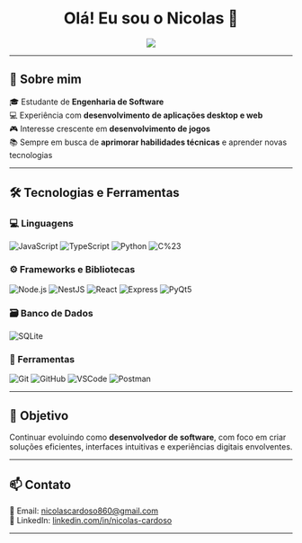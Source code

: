 <h1 align="center">Olá! Eu sou o Nicolas 👋</h1>

<p align="center">
  <a href="https://github.com/NicolasCardoso2">
    <img src="https://readme-typing-svg.herokuapp.com/?lines=Desenvolvedor+de+Software;Apaixonado+por+tecnologia+e+inovação!&center=true&width=500&height=45">
  </a>
</p>

---

## 🚀 Sobre mim

🎓 Estudante de **Engenharia de Software**  
💻 Experiência com **desenvolvimento de aplicações desktop e web**  
🎮 Interesse crescente em **desenvolvimento de jogos**  
📚 Sempre em busca de **aprimorar habilidades técnicas** e aprender novas tecnologias  

---

## 🛠️ Tecnologias e Ferramentas

### 💻 Linguagens
![JavaScript](https://img.shields.io/badge/-JavaScript-F7DF1E?style=for-the-badge&logo=javascript&logoColor=black)
![TypeScript](https://img.shields.io/badge/-TypeScript-3178C6?style=for-the-badge&logo=typescript&logoColor=white)
![Python](https://img.shields.io/badge/-Python-3776AB?style=for-the-badge&logo=python&logoColor=white)
![C%23](https://img.shields.io/badge/-C%23-239120?style=for-the-badge&logo=csharp&logoColor=white)

### ⚙️ Frameworks e Bibliotecas
![Node.js](https://img.shields.io/badge/-Node.js-339933?style=for-the-badge&logo=node.js&logoColor=white)
![NestJS](https://img.shields.io/badge/-NestJS-E0234E?style=for-the-badge&logo=nestjs&logoColor=white)
![React](https://img.shields.io/badge/-React-61DAFB?style=for-the-badge&logo=react&logoColor=black)
![Express](https://img.shields.io/badge/-Express-000000?style=for-the-badge&logo=express&logoColor=white)
![PyQt5](https://img.shields.io/badge/-PyQt5-41CD52?style=for-the-badge&logo=qt&logoColor=white)

### 🗃️ Banco de Dados
![SQLite](https://img.shields.io/badge/-SQLite-003B57?style=for-the-badge&logo=sqlite&logoColor=white)

### 🧰 Ferramentas
![Git](https://img.shields.io/badge/-Git-F05032?style=for-the-badge&logo=git&logoColor=white)
![GitHub](https://img.shields.io/badge/-GitHub-181717?style=for-the-badge&logo=github&logoColor=white)
![VSCode](https://img.shields.io/badge/-VSCode-007ACC?style=for-the-badge&logo=visual-studio-code&logoColor=white)
![Postman](https://img.shields.io/badge/-Postman-FF6C37?style=for-the-badge&logo=postman&logoColor=white)

---

## 🎯 Objetivo

Continuar evoluindo como **desenvolvedor de software**, com foco em criar soluções eficientes, interfaces intuitivas e experiências digitais envolventes.  

---

## 📫 Contato

📧 Email: [nicolascardoso860@gmail.com](mailto:nicolascardoso860@gmail.com)  
💼 LinkedIn: [linkedin.com/in/nicolas-cardoso](https://www.linkedin.com/in/nicolas-cardoso-vilha-do-lago-2483b1322/)

---
